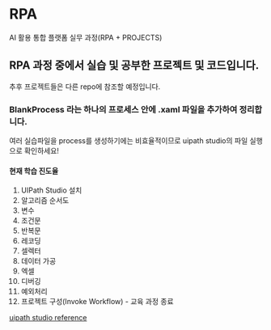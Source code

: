# RPA
AI 활용 통합 플랫폼 실무 과정(RPA + PROJECTS)

## RPA 과정 중에서 실습 및 공부한 프로젝트 및 코드입니다.
추후 프로젝트들은 다른 repo에 참조할 예정입니다.

### BlankProcess 라는 하나의 프로세스 안에 .xaml 파일을 추가하여 정리합니다.
여러 실습파일을 process를 생성하기에는 비효율적이므로 uipath studio의 파일 실행으로 확인하세요!

#### 현재 학습 진도율
1. UIPath Studio 설치
2. 알고리즘 순서도
3. 변수
4. 조건문
5. 반복문
6. 레코딩
7. 셀렉터
8. 데이터 가공
9. 엑셀
10. 디버깅
11. 예외처리
12. 프로젝트 구성(Invoke Workflow) - 교육 과정 종료

[uipath studio reference](https://docs.uipath.com/studio/docs)
